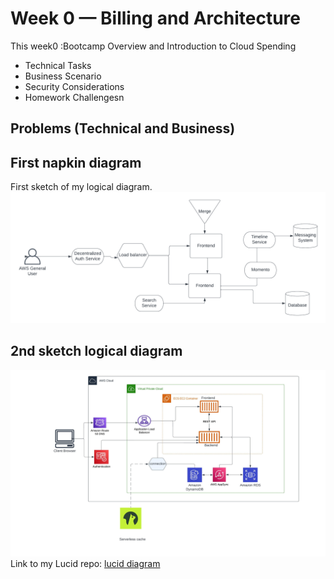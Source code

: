 # Week 0 — Billing and Architecture

This week0 :Bootcamp Overview and Introduction to Cloud Spending

- Technical Tasks
- Business Scenario
- Security Considerations
- Homework Challengesn

## Problems (Technical and Business)

## First napkin diagram

First sketch of my logical diagram.
![Napkin img](/_docs/assets/napkin-one.png)

## 2nd sketch logical diagram

![cruddar logical](/_docs/assets/cruddar_logical.jpeg)
Link to my Lucid repo: [lucid diagram](https://lucid.app/lucidchart/9976aa80-82e1-4c4b-8740-abcb62d1e1f2/edit?view_items=zvexuFBbVCbE&invitationId=inv_c19e2de0-4fb7-43aa-9297-f757a0dd3cbf)
